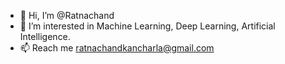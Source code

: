 - 👋 Hi, I’m @Ratnachand
- 👀 I’m interested in Machine Learning, Deep Learning, Artificial Intelligence.
- 📫 Reach me ratnachandkancharla@gmail.com

<!---
Ratnachand04/Ratnachand is a ✨ special ✨ repository because its `README.md` (this file) appears on your GitHub profile.
You can click the Preview link to take a look at your changes.
--->

